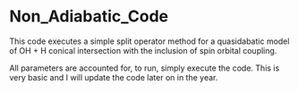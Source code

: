 # Non_Adiabatic_Code

This code executes a simple split operator method for a quasidabatic model of OH + H conical intersection with the inclusion of spin orbital coupling.

All parameters are accounted for, to run, simply execute the code. This is very basic and I will update the code later on in the year.

